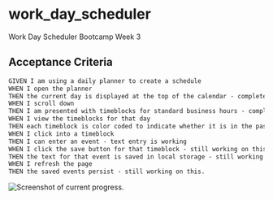 # work_day_scheduler
Work Day Scheduler Bootcamp Week 3



## Acceptance Criteria

```md
GIVEN I am using a daily planner to create a schedule
WHEN I open the planner
THEN the current day is displayed at the top of the calendar - completed
WHEN I scroll down
THEN I am presented with timeblocks for standard business hours - completed 9AM to 5PM
WHEN I view the timeblocks for that day
THEN each timeblock is color coded to indicate whether it is in the past, present, or future - still working on getting this to work
WHEN I click into a timeblock
THEN I can enter an event - text entry is working
WHEN I click the save button for that timeblock - still working on this. 
THEN the text for that event is saved in local storage - still working on this
WHEN I refresh the page
THEN the saved events persist - still working on this.  
```



![Screenshot of current progress.](assets/images/...jpg)